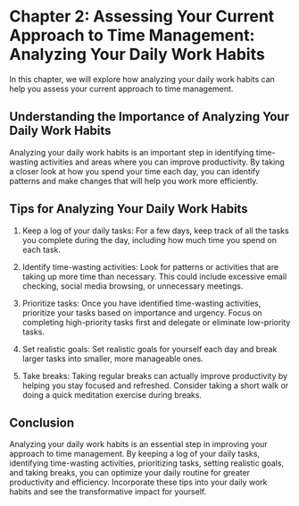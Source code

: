 Chapter 2: Assessing Your Current Approach to Time Management: Analyzing Your Daily Work Habits
===============================================================================================

In this chapter, we will explore how analyzing your daily work habits can help you assess your current approach to time management.

Understanding the Importance of Analyzing Your Daily Work Habits
----------------------------------------------------------------

Analyzing your daily work habits is an important step in identifying time-wasting activities and areas where you can improve productivity. By taking a closer look at how you spend your time each day, you can identify patterns and make changes that will help you work more efficiently.

Tips for Analyzing Your Daily Work Habits
-----------------------------------------

1. Keep a log of your daily tasks: For a few days, keep track of all the tasks you complete during the day, including how much time you spend on each task.

2. Identify time-wasting activities: Look for patterns or activities that are taking up more time than necessary. This could include excessive email checking, social media browsing, or unnecessary meetings.

3. Prioritize tasks: Once you have identified time-wasting activities, prioritize your tasks based on importance and urgency. Focus on completing high-priority tasks first and delegate or eliminate low-priority tasks.

4. Set realistic goals: Set realistic goals for yourself each day and break larger tasks into smaller, more manageable ones.

5. Take breaks: Taking regular breaks can actually improve productivity by helping you stay focused and refreshed. Consider taking a short walk or doing a quick meditation exercise during breaks.

Conclusion
----------

Analyzing your daily work habits is an essential step in improving your approach to time management. By keeping a log of your daily tasks, identifying time-wasting activities, prioritizing tasks, setting realistic goals, and taking breaks, you can optimize your daily routine for greater productivity and efficiency. Incorporate these tips into your daily work habits and see the transformative impact for yourself.
